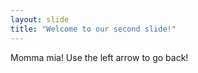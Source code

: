 ```yaml
---
layout: slide
title: "Welcome to our second slide!"
---
```

Momma mia!
Use the left arrow to go back!
